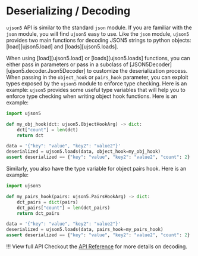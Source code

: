 # Deserializing / Decoding

`ujson5` API is similar to the standard `json` module. If you are familiar with the `json` module, you will find `ujson5` easy to use. Like the `json` module, `ujson5` provides two main functions for decoding JSON5 strings to python objects: [load][ujson5.load] and [loads][ujson5.loads].

When using [load][ujson5.load] or [loads][ujson5.loads] functions, you can either pass in parameters or pass in a subclass of [JSON5Decoder][ujson5.decoder.Json5Decoder] to customize the deserialization process. When passing in the `object_hook` or `pairs_hook` parameter, you can exploit types exposed by the `ujson5` module to enforce type checking. Here is an example:
`ujson5` provides some useful type variables that will help you to enforce type checking when writing object hook functions. Here is an example:


```python
import ujson5

def my_obj_hook(dct: ujson5.ObjectHookArg) -> dict:
    dct["count"] = len(dct)
    return dct

data = '{"key": "value", "key2": "value2"}'
deserialized = ujson5.loads(data, object_hook=my_obj_hook)
assert deserialized == {"key": "value", "key2": "value2", "count": 2}
```

Similarly, you also have the type variable for object pairs hook. Here is an example:

```python
import ujson5

def my_pairs_hook(pairs: ujson5.PairsHookArg) -> dict:
    dct_pairs = dict(pairs)
    dct_pairs["count"] = len(dct_pairs)
    return dct_pairs

data = '{"key": "value", "key2": "value2"}'
deserialized = ujson5.loads(data, pairs_hook=my_pairs_hook)
assert deserialized == {"key": "value", "key2": "value2", "count": 2}
```

!!! View full API
    Checkout the [API Reference](api_reference/decoder.md) for more details on decoding.

